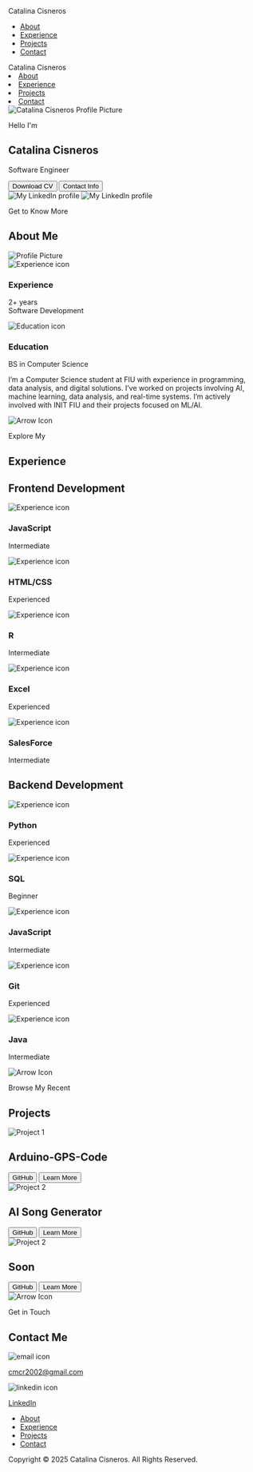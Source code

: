 <!DOCTYPE html>
<link rel="stylesheet" type="text/css" href="https://catacisneros.github.io/style.css">
<html lang="en">
  <head>
    <meta charset="UTF-8" />
    <meta http-equiv="X-UA-Compatible" content="IE=edge" />
    <meta name="viewport" content="width=device-width, initial-scale=1.0" />
    <title>My Portfolio</title>
    <link rel="stylesheet" href="style.css" />
    <link rel="stylesheet" href="mediaqueries.css" />
  </head>
  <body>
    <nav id="desktop-nav">
      <div class="logo">Catalina Cisneros</div>
      <div>
        <ul class="nav-links">
          <li><a href="#about">About</a></li>
          <li><a href="#experience">Experience</a></li>
          <li><a href="#projects">Projects</a></li>
          <li><a href="#contact">Contact</a></li>
        </ul>
      </div>
    </nav>
    <nav id="hamburger-nav">
      <div class="logo">Catalina Cisneros</div>
      <div class="hamburger-menu">
        <div class="hamburger-icon" onclick="toggleMenu()">
          <span></span>
          <span></span>
          <span></span>
        </div>
        <div class="menu-links">
          <li><a href="#about" onclick="toggleMenu()">About</a></li>
          <li><a href="#experience" onclick="toggleMenu()">Experience</a></li>
          <li><a href="#projects" onclick="toggleMenu()">Projects</a></li>
          <li><a href="#contact" onclick="toggleMenu()">Contact</a></li>
        </div>
      </div>
    </nav>
    <section id="profile">
      <div class="section__pic-container">
        <img src="./assets/Profile_Pic.png" alt="Catalina Cisneros Profile Picture" />
      </div>
      <div class="section__text">
        <p class="section__text__p1">Hello I'm</p>
        <h1 class="title">Catalina Cisneros</h1>
        <p class="section__text__p2">Software Engineer</p>
        <div class="btn-container">
          <button
            class="btn btn-color-2"
            onclick="window.open('./assets/CV.pdf')"
          >
            Download CV
          </button>
          <button class="btn btn-color-1" onclick="location.href='#contact'">
            Contact Info
          </button>
        </div>
        <div id="socials-container">
          <img
            src="./assets/linkedin.png"
            alt="My LinkedIn profile"
            class="icon"
            onclick="location.href='https://linkedin.com/in/catalinacisneros'"
          />
          <img
            src="./assets/github.png"
            alt="My LinkedIn profile"
            class="icon"
            onclick="location.href='https://github.com/catacisneros'"
          />
        </div>
      </div>
    </section>
    <section id="about">
      <p class="section__text__p1">Get to Know More</p>
      <h1 class="title">About Me</h1>
      <div class="section-container">
        <div class="section__pic-container">
          <img
            src="./assets/Picture 1.png"
            alt="Profile Picture"
            class="about-pic"
          />
        </div>
        <div class="about-details-container">
          <div class="about-containers">
            <div class="details-container">
              <img
                src="./assets/experience.png"
                alt="Experience icon"
                class="icon"
              />
              <h3>Experience</h3>
              <p>2+ years <br />Software Development</p>
            </div>
            <div class="details-container">
              <img
                src="./assets/education.png"
                alt="Education icon"
                class="icon"
              />
              <h3>Education</h3>
              <p>
                BS in Computer Science
              </p>
            </div>
          </div>
          <div class="text-container">
            <p>
              I’m a Computer Science student at FIU with experience in programming, 
              data analysis, and digital solutions. I’ve worked on projects involving AI, 
              machine learning, data analysis, and real-time systems. I’m actively 
              involved with INIT FIU and their projects focused on ML/AI.
            </p>
          </div>
        </div>
      </div>
      <img
        src="./assets/arrow.png"
        alt="Arrow Icon"
        class="icon arrow"
        onclick="location.href='./#experience'"
      />
    </section>
    <section id="experience">
      <p class="section__text__p1">Explore My</p>
      <h1 class="title">Experience</h1>
      <div class="experience-details-container">
        <div class="about-containers">
          <div class="details-container">
            <h2 class="experience-sub-title">Frontend Development</h2>
            <div class="article-container">
              <article>
                <img
                  src="./assets/checkmark.png"
                  alt="Experience icon"
                  class="icon"
                />
                <div>
                  <h3>JavaScript</h3>
                  <p>Intermediate</p>
                </div>
              </article>
              <article>
                <img
                  src="./assets/checkmark.png"
                  alt="Experience icon"
                  class="icon"
                />
                <div>
                  <h3>HTML/CSS</h3>
                  <p>Experienced</p>
                </div>
              </article>
              <article>
                <img
                  src="./assets/checkmark.png"
                  alt="Experience icon"
                  class="icon"
                />
                <div>
                  <h3>R</h3>
                  <p>Intermediate</p>
                </div>
              </article>
              <article>
                <img
                  src="./assets/checkmark.png"
                  alt="Experience icon"
                  class="icon"
                />
                <div>
                  <h3>Excel</h3>
                  <p>Experienced</p>
                </div>
              </article>
              <article>
                <img
                  src="./assets/checkmark.png"
                  alt="Experience icon"
                  class="icon"
                />
                <div>
                  <h3>SalesForce</h3>
                  <p>Intermediate</p>
                </div>
              </article>
            </div>
          </div>
          <div class="details-container">
            <h2 class="experience-sub-title">Backend Development</h2>
            <div class="article-container">
              <article>
                <img
                  src="./assets/checkmark.png"
                  alt="Experience icon"
                  class="icon"
                />
                <div>
                  <h3>Python</h3>
                  <p>Experienced</p>
                </div>
              </article>
              <article>
                <img
                  src="./assets/checkmark.png"
                  alt="Experience icon"
                  class="icon"
                />
                <div>
                  <h3>SQL</h3>
                  <p>Beginner</p>
                </div>
              </article>
              <article>
                <img
                  src="./assets/checkmark.png"
                  alt="Experience icon"
                  class="icon"
                />
                <div>
                  <h3>JavaScript</h3>
                  <p>Intermediate</p>
                </div>
              </article>
              <article>
                <img
                  src="./assets/checkmark.png"
                  alt="Experience icon"
                  class="icon"
                />
                <div>
                  <h3>Git</h3>
                  <p>Experienced</p>
                </div>
              </article>
              <article>
                <img
                  src="./assets/checkmark.png"
                  alt="Experience icon"
                  class="icon"
                />
                <div>
                  <h3>Java</h3>
                  <p>Intermediate</p>
                </div>
              </article>
            </div>
          </div>
        </div>
      </div>
      <img
        src="./assets/arrow.png"
        alt="Arrow Icon"
        class="icon arrow"
        onclick="location.href='./#projects'"
      />
    </section>
    <section id="projects">
      <p class="section__text__p1">Browse My Recent</p>
      <h1 class="title">Projects</h1>
      <div class="experience-details-container">
        <div class="about-containers">
          <div class="details-container color-container">
            <div class="article-container">
              <img
                src="./assets/ArduinoPic.jpg"
                alt="Project 1"
                class="project-img"
              />
            </div>
            <h2 class="experience-sub-title project-title">
              Arduino-GPS-Code
            </h2>
            <div class="btn-container">
              <button
                class="btn btn-color-2 project-btn"
                onclick="location.href='https://github.com/catacisneros/Arduino-GPS-Code'"
              >
                GitHub
              </button>
              <button
                class="btn btn-color-2 project-btn"
                onclick="location.href='https://github.com/catacisneros/Arduino-GPS-Code/blob/main/README.md'"
              >
                Learn More
              </button>
            </div>
          </div>
          <div class="details-container color-container">
            <div class="article-container">
              <img
                src="./assets/Song_Generator.png"
                alt="Project 2"
                class="project-img"
              />
            </div>
            <h2 class="experience-sub-title project-title">
              AI Song Generator 
            </h2>
            <div class="btn-container">
              <button
                class="btn btn-color-2 project-btn"
                onclick="location.href='https://github.com/catacisneros/AI-Song-Generator'"
              >
                GitHub
              </button>
              <button
                class="btn btn-color-2 project-btn"
                onclick="location.href='https://github.com/catacisneros/AI-Song-Generator'"
              >
                Learn More
              </button>
            </div>
          </div>
          <div class="details-container color-container">
            <div class="article-container">
              <img
                src="./assets/Song_Generator.png"
                alt="Project 2"
                class="project-img"
              />
            </div>
            <h2 class="experience-sub-title project-title">Soon</h2>
            <div class="btn-container">
              <button
                class="btn btn-color-2 project-btn"
                onclick="location.href='https://docs.google.com/presentation/d/1lZVkPJ2TLRtUVhIBtl-yi56zy7I16wS1/edit?usp=sharing&ouid=100889112712562321805&rtpof=true&sd=true'"
              >
                GitHub
              </button>
              <button
                class="btn btn-color-2 project-btn"
                onclick="location.href='https://docs.google.com/presentation/d/1lZVkPJ2TLRtUVhIBtl-yi56zy7I16wS1/edit#slide=id.p1'"
              >
                Learn More
              </button>
            </div>
          </div>
        </div>
      </div>
      <img
        src="./assets/arrow.png"
        alt="Arrow Icon"
        class="icon arrow"
        onclick="location.href='./#contact'"
      />
    </section>
    <section id="contact">
      <p class="section__text__p1">Get in Touch</p>
      <h1 class="title">Contact Me</h1>
      <div class="contact-info-upper-container contact-gap">
        <div class="contact-info-container">
          <img
            src="./assets/email.png"
            alt="email icon"
            class="icon contact-icon email-icon"
          />
          <p>
            <a href="mailto:cmcr2002@gmail.com">cmcr2002@gmail.com</a>
          </p>
        </div>
        <div class="contact-info-container">
          <img
            src="./assets/linkedin.png"
            alt="linkedin icon"
            class="icon contact-icon"
          />
          <p>
            <a href="https://linkedin.com/in/catacisneros ">LinkedIn</a>
          </p>
        </div>
      </div>
    </section>
    <footer>
      <nav>
        <div class="nav-links-container">
          <ul class="nav-links">
            <li><a href="#about">About</a></li>
            <li><a href="#experience">Experience</a></li>
            <li><a href="#projects">Projects</a></li>
            <li><a href="#contact">Contact</a></li>
          </ul>
        </div>
      </nav>
      <p>Copyright &#169; 2025 Catalina Cisneros. All Rights Reserved.</p>
    </footer>
    <script src="script.js"></script>
  </body>
</html>
